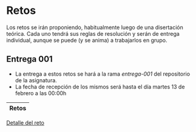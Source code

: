 # Retos

Los retos se irán proponiendo, habitualmente luego de una disertación teórica. Cada uno tendrá sus reglas de resolución y serán de entrega individual, aunque se puede (y se anima) a trabajarlos en grupo.

## Entrega 001

- La entrega a estos retos se hará a la rama *entrega-001* del repositorio de la asignatura.
- La fecha de recepción de los mismos será hasta el día martes 13 de febrero a las 00:00h

|Retos|
|-|
[Detalle del reto](/evaluaciones/retos/reto001.md)
